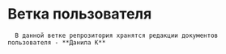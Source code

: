 # Ветка пользователя
      
      В данной ветке репрозитория хранятся редакции документов пользователя - **Данила К**